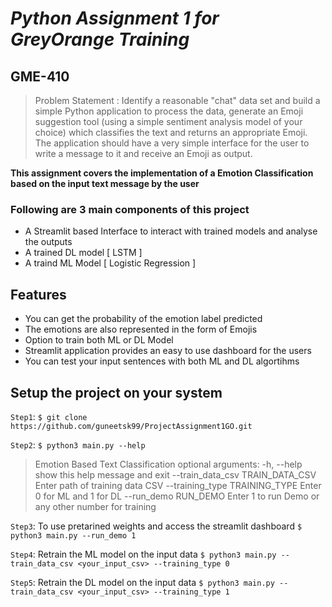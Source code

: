 # _Python Assignment 1 for GreyOrange Training_
## GME-410
> Problem Statement : Identify a reasonable "chat" data set and build a simple Python application to process the data, generate an Emoji suggestion tool (using a simple sentiment analysis model of your choice) which classifies the text and returns an appropriate Emoji.  The application should have a very simple interface for the user to write a message to it and receive an Emoji as output. 


**This assignment covers the implementation of a Emotion Classification based on the input text message by the user**



### Following are 3 main components of this project
- A Streamlit based Interface to interact with trained models and analyse the outputs
- A trained DL model [ LSTM ] 
- A traind ML Model [ Logistic Regression ]

## Features

- You can get the probability of the emotion label predicted
- The emotions are also represented in the form of Emojis
- Option to train both ML or DL Model
- Streamlit application provides an easy to use dashboard for the users
- You can test your input sentences with both ML and DL algortihms

## Setup the project on your system
`Step1`:  ```$ git clone https://github.com/guneetsk99/ProjectAssignment1GO.git```

`Step2`: `$ python3 main.py --help `
>Emotion Based Text Classification
>optional arguments:
  -h, --help            show this help message and exit
  --train_data_csv TRAIN_DATA_CSV
                        Enter path of training data CSV
  --training_type TRAINING_TYPE
                        Enter 0 for ML and 1 for DL
  --run_demo RUN_DEMO   Enter 1 to run Demo or any other number for training
  
`Step3`: To use pretarined weights and access the streamlit dashboard
`$ python3 main.py --run_demo 1`

`Step4`: Retrain the ML model on the input data
`$ python3 main.py --train_data_csv <your_input_csv> --training_type 0`

`Step5`: Retrain the DL model on the input data
`$ python3 main.py --train_data_csv <your_input_csv> --training_type 1`

